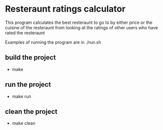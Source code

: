 # Resteraunt ratings calculator

This program calculates the best resteraunt to go to by either price 
    or the cuisine of the resteraunt from looking at the ratings
    of other users who have rated the resteraunt

Examples of running the program are in ./run.sh


## build the project
- make

## run the project
- make run

## clean the project
- make clean

